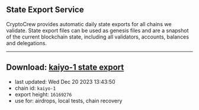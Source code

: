 ## State Export Service
CryptoCrew provides automatic daily state exports for all chains we validate. State export files can be used as genesis files and are a snapshot of the current blockchain state, including all validators, accounts, balances and delegations.

---
**Download: [kaiyo-1 state export](https://dl.ccvalidators.com/SERVICE/kujira/kaiyo-1_export_16169276.json)**
---

- last updated: Wed Dec 20 2023 13:43:50
- chain id: `kaiyo-1`
- export height: `16169276`
- use for: airdrops, local tests, chain recovery
